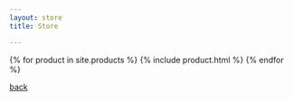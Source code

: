 ```yaml
---
layout: store
title: Store

---
```


{% for product in site.products %}
 {% include product.html %}
{% endfor %}

[back](./)
